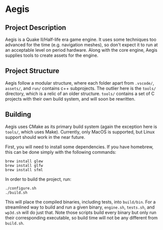 # Aegis

## Project Description

Aegis is a Quake II/Half-life era game engine. It uses some techniques too advanced for the time (e.g. navigation meshes), so don't expect it to run at an acceptable level on period hardware. Along with the core engine, Aegis supplies tools to create assets for the engine.

## Project Structure

Aegis follow a modular structure, where each folder apart from `.vscode/`, `assets/`, and `run/` contains c++ subprojects. The outlier here is the `tools/` directory, which is a relic of an older structure. `tools/` contains a set of C projects with their own build system, and will soon be rewritten.

## Building

Aegis uses CMake as its primary build system (again the exception here is `tools/`, which uses Make). Currently, only MacOS is supported, but Linux support should work in the near future. 

First, you will need to install some dependencies. If you have homebrew, this can be done simply with the following commands:
    
    brew install glew
    brew install glfw
    brew install sfml

In order to build the project, run:

    ./configure.sh
    ./build.sh

This will place the compiled binaries, including tests, into `build/bin`. For a streamlined way to build and run a given binary, `engine.sh`, `tests.sh`, and `wp3d.sh` will do just that. Note those scripts build every binary but only run their corresponding executable, so build time will not be any different from `build.sh`.